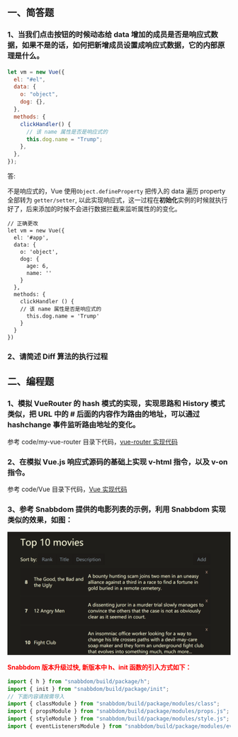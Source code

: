 ## 一、简答题

### 1、当我们点击按钮的时候动态给 data 增加的成员是否是响应式数据，如果不是的话，如何把新增成员设置成响应式数据，它的内部原理是什么。

```js
let vm = new Vue({
  el: "#el",
  data: {
    o: "object",
    dog: {},
  },
  methods: {
    clickHandler() {
      // 该 name 属性是否是响应式的
      this.dog.name = "Trump";
    },
  },
});
```

答:

不是响应式的，Vue 使用`Object.defineProperty` 把传入的 data 遍历 property 全部转为 `getter/setter`, 以此实现响应式，这一过程在**初始化**实例的时候就执行好了，后来添加的时候不会进行数据拦截来监听属性的的变化。

```
// 正确更改
let vm = new Vue({
  el: '#app',
  data: {
    o: 'object',
    dog: {
      age: 6,
      name: ''
    }
  },
  methods: {
    clickHandler () {
    // 该 name 属性是否是响应式的
      this.dog.name = 'Trump'
    }
  }
})
```

### 2、请简述 Diff 算法的执行过程

## 二、编程题

### 1、模拟 VueRouter 的 hash 模式的实现，实现思路和 History 模式类似，把 URL 中的 # 后面的内容作为路由的地址，可以通过 hashchange 事件监听路由地址的变化。

参考 code/my-vue-router 目录下代码，[vue-router 实现代码](https://github.com/licop/What_is_FE/blob/master/examples/vue-router/06-my-vue-router/src/vuerouter/index.js)

### 2、在模拟 Vue.js 响应式源码的基础上实现 v-html 指令，以及 v-on 指令。

参考 code/Vue 目录下代码，[Vue 实现代码](https://github.com/licop/What_is_FE/blob/master/examples/vue-router/06-my-vue-router/src/vuerouter/index.js)

### 3、参考 Snabbdom 提供的电影列表的示例，利用 Snabbdom 实现类似的效果，如图：

<img src="images/Ciqc1F7zUZ-AWP5NAAN0Z_t_hDY449.png" alt="Ciqc1F7zUZ-AWP5NAAN0Z_t_hDY449" style="zoom:50%;" />

<b style="color:red">Snabbdom 版本升级过快, 新版本中 h、init 函数的引入方式如下：</b>

```js
import { h } from "snabbdom/build/package/h";
import { init } from "snabbdom/build/package/init";
// 下面内容请按需导入
import { classModule } from "snabbdom/build/package/modules/class";
import { propsModule } from "snabbdom/build/package/modules/props.js";
import { styleModule } from "snabbdom/build/package/modules/style.js";
import { eventListenersModule } from "snabbdom/build/package/modules/eventlisteners.js";
```
